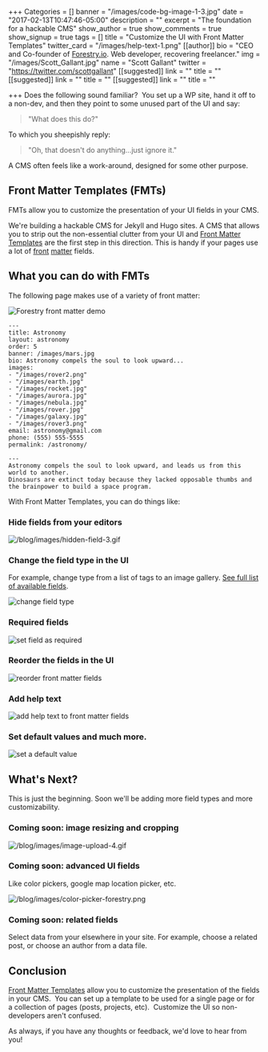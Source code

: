 +++
Categories = []
banner = "/images/code-bg-image-1-3.jpg"
date = "2017-02-13T10:47:46-05:00"
description = ""
excerpt = "The foundation for a hackable CMS"
show_author = true
show_comments = true
show_signup = true
tags = []
title = "Customize the UI with Front Matter Templates"
twitter_card = "/images/help-text-1.png"
[[author]]
bio = "CEO and Co-founder of <a href='https://forestry.io' title='Forestry.io CMS'>Forestry.io</a>. Web developer, recovering freelancer."
img = "/images/Scott_Gallant.jpg"
name = "Scott Gallant"
twitter = "https://twitter.com/scottgallant"
[[suggested]]
link = ""
title = ""
[[suggested]]
link = ""
title = ""
[[suggested]]
link = ""
title = ""

+++
Does the following sound familiar?  You set up a WP site, hand it off to a non-dev, and then they point to some unused part of the UI and say:

> "What does this do?"

To which you sheepishly reply:

> "Oh, that doesn't do anything...just ignore it."

A CMS often feels like a work-around, designed for some other purpose.

## Front Matter Templates (FMTs)

FMTs allow you to customize the presentation of your UI fields in your CMS.

We're building a hackable CMS for Jekyll and Hugo sites. A CMS that allows you to strip out the non-essential clutter from your UI and [Front Matter Templates](https://forestry.io/docs/setting-up-a-site/front-matter-templates/) are the first step in this direction. This is handy if your pages use a lot of [front](https://jekyllrb.com/docs/frontmatter/) [matter](https://gohugo.io/content/front-matter/) fields.

## What you can do with FMTs

The following page makes use of a variety of front matter:

<span class="image-wrapper media-wrapper" contenteditable="false"></span>

<span class="image-wrapper media-wrapper" contenteditable="false"></span>

<img src="/blog/images/front-matter-templates-1.jpg" alt="Forestry front matter demo" class="wider-than-text">

    ---
    title: Astronomy
    layout: astronomy
    order: 5
    banner: /images/mars.jpg
    bio: Astronomy compels the soul to look upward...
    images:
    - "/images/rover2.png"
    - "/images/earth.jpg"
    - "/images/rocket.jpg"
    - "/images/aurora.jpg"
    - "/images/nebula.jpg"
    - "/images/rover.jpg"
    - "/images/galaxy.jpg"
    - "/images/rover3.png"
    email: astronomy@gmail.com
    phone: (555) 555-5555
    permalink: /astronomy/

    ---
    Astronomy compels the soul to look upward, and leads us from this world to another.
    Dinosaurs are extinct today because they lacked opposable thumbs and the brainpower to build a space program.

With Front Matter Templates, you can do things like:

### Hide fields from your editors

![/blog/images/hidden-field-3.gif](/blog/images/hidden-field-3.gif)

### Change the field type in the UI

For example, change type from a list of tags to an image gallery. [See full list of available fields](https://forestry.io/docs/setting-up-a-site/front-matter-templates/#field-types).

![change field type](/blog/images/field-type-1.gif)

### Required fields

![set field as required](/blog/images/required.gif)

### Reorder the fields in the UI

![reorder front matter fields](/blog/images/reorder-fields-1.gif)

### Add help text

![add help text to front matter fields](/blog/images/help-text.png)

### Set default values and much more.

![set a default value](/blog/images/default-values.png)

## What's Next?

This is just the beginning. Soon we'll be adding more field types and more customizability.

### Coming soon: image resizing and cropping

![/blog/images/image-upload-4.gif](/blog/images/image-upload-4.gif)

### Coming soon: advanced UI fields

Like color pickers, google map location picker, etc.

![/blog/images/color-picker-forestry.png](/blog/images/color-picker-forestry.png)

### Coming soon: related fields

Select data from your elsewhere in your site. For example, choose a related post, or choose an author from a data file.

## Conclusion

[Front Matter Templates](https://forestry.io/docs/setting-up-a-site/front-matter-templates/) allow you to customize the presentation of the fields in your CMS.  You can set up a template to be used for a single page or for a collection of pages (posts, projects, etc).  Customize the UI so non-developers aren't confused.

As always, if you have any thoughts or feedback, we'd love to hear from you!
